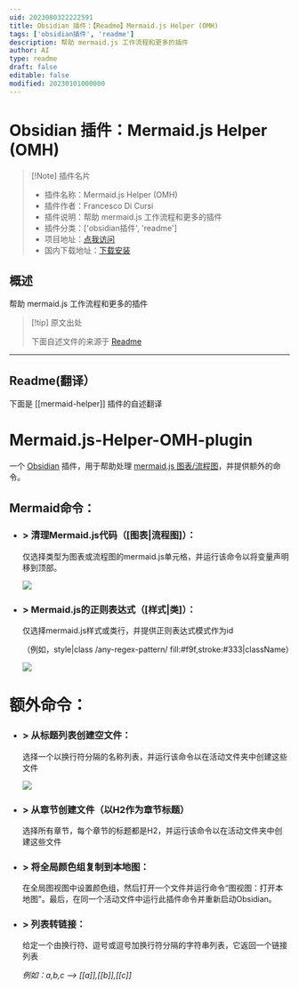 ```yaml
---
uid: 2023080322222591
title: Obsidian 插件：【Readme】Mermaid.js Helper (OMH)
tags: ['obsidian插件', 'readme']
description: 帮助 mermaid.js 工作流程和更多的插件
author: AI
type: readme
draft: false
editable: false
modified: 20230101000000
---
```


# Obsidian 插件：Mermaid.js Helper (OMH)

> [!Note] 插件名片
> - 插件名称：Mermaid.js Helper (OMH)
> - 插件作者：Francesco Di Cursi
> - 插件说明：帮助 mermaid.js 工作流程和更多的插件
> - 插件分类：['obsidian插件', 'readme']
> - 项目地址：[点我访问](https://github.com/FrancescoDiCursi/Mermaid.js-Helper-OMH-plugin)
> - 国内下载地址：[下载安装](https://pkmer.cn/products/plugin/pluginMarket/?mermaid-helper)

## 概述

帮助 mermaid.js 工作流程和更多的插件



> [!tip] 原文出处
> 
>下面自述文件的来源于 [Readme](https://ghproxy.net/https://raw.githubusercontent.com/FrancescoDiCursi/Mermaid.js-Helper-OMH-plugin/main/README.md)
> 

---

## Readme(翻译）

下面是 [[mermaid-helper]] 插件的自述翻译


# Mermaid.js-Helper-OMH-plugin
一个 [Obsidian](https://obsidian.md/) 插件，用于帮助处理 [mermaid.js 图表/流程图](https://mermaid.js.org/syntax/flowchart.html)，并提供额外的命令。

## Mermaid命令：

- ### \> 清理Mermaid.js代码（[图表|流程图]）：
  仅选择类型为图表或流程图的mermaid.js单元格，并运行该命令以将变量声明移到顶部。
  
  ![](https://github.com/FrancescoDiCursi/Obsidian-Mermaid.js-Helper-OMH-plugin/blob/main/gifs/obsidian%20clean%20text.gif)


- ### \> Mermaid.js的正则表达式（[样式|类]）：
  仅选择mermaid.js样式或类行，并提供正则表达式模式作为id
  
  （例如，style|class /any-regex-pattern/ fill:#f9f,stroke:#333|className）
  
   ![](https://github.com/FrancescoDiCursi/Obsidian-Mermaid.js-Helper-OMH-plugin/blob/main/gifs/obsidian%20style%20re.gif)

# 额外命令：

- ### \> 从标题列表创建空文件：
  选择一个以换行符分隔的名称列表，并运行该命令以在活动文件夹中创建这些文件

  ![](https://github.com/FrancescoDiCursi/Obsidian-Mermaid.js-Helper-OMH-plugin/blob/main/gifs/obsidian%20files.gif)

- ### \> 从章节创建文件（以H2作为章节标题）
  选择所有章节，每个章节的标题都是H2，并运行该命令以在活动文件夹中创建这些文件

- ### \> 将全局颜色组复制到本地图：
  在全局图视图中设置颜色组，然后打开一个文件并运行命令“图视图：打开本地图”。最后，在同一个活动文件中运行此插件命令并重新启动Obsidian。

- ### \> 列表转链接：
  给定一个由换行符、逗号或逗号加换行符分隔的字符串列表，它返回一个链接列表

  _例如：a,b,c --> [[a]],[[b]],[[c]]_



